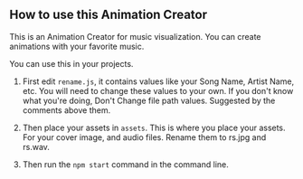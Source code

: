 ## How to use this Animation Creator
This is an Animation Creator for music visualization.
You can create animations with your favorite music.

You can use this in your projects.

1. First edit ``rename.js``, it contains values like your Song Name, Artist Name, etc.
You will need to change these values to your own. If you don't know what you're doing, Don't Change file path values. Suggested by the comments above them.

2. Then place your assets in ``assets``. This is where you place your assets.
For your cover image, and audio files. Rename them to rs.jpg and rs.wav.

3. Then run the ``npm start`` command in the command line.